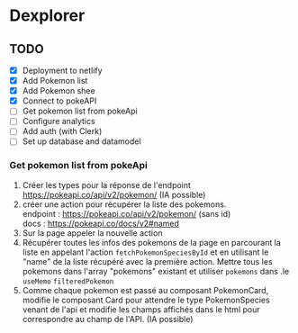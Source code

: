 # Dexplorer

## TODO

- [x] Deployment to netlify
- [x] Add Pokemon list
- [x] Add Pokemon shee
- [x] Connect to pokeAPI
- [ ] Get pokemon list from pokeApi
- [ ] Configure analytics
- [ ] Add auth (with Clerk)
- [ ] Set up database and datamodel

### Get pokemon list from pokeApi

1. Créer les types pour la réponse de l'endpoint https://pokeapi.co/api/v2/pokemon/ (IA possible)
2. créer une action pour récupérer la liste des pokemons.   
   endpoint : https://pokeapi.co/api/v2/pokemon/ (sans id)  
   docs :  https://pokeapi.co/docs/v2#named
3. Sur la page appeler la nouvelle action
4. Récupérer toutes les infos des pokemons de la page en parcourant la liste en appelant l'action
   `fetchPokemonSpeciesById` et en utilisant le "name" de la liste récupéré avec la première action. Mettre tous les
   pokemons dans l'array "pokemons" existant et utiliser `pokemons` dans .le `useMemo` `filteredPokemon`
5. Comme chaque pokemon est passé au composant PokemonCard, modifie le composant Card pour attendre le type
   PokemonSpecies venant de l'api et modifie les champs affichés dans le html pour correspondre au champ de l'API. (IA
   possible)